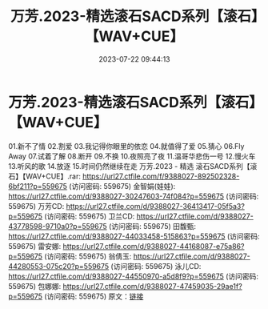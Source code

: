 ﻿---
title: 万芳.2023-精选滚石SACD系列【滚石】【WAV+CUE】
date: 2023-07-22 09:44:13
categories: WAV车载音乐、镜像
tags: 华语中文
---
# 万芳.2023-精选滚石SACD系列【滚石】【WAV+CUE】

01.新不了情
02.割爱
03.我记得你眼里的依恋
04.就值得了爱
05.猜心
06.Fly Away
07.试着了解
08.断开
09.不换
10.夜照亮了夜
11.温哥华悲伤一号
12.慢火车
13.听风的歌
14.放逐
15.时间仍然继续在走
万芳.2023 - 精选 滚石SACD系列【滚石】【WAV+CUE】.rar: https://url27.ctfile.com/f/9388027-892502328-6bf211?p=559675
(访问密码: 559675)
金智娟(娃娃): https://url27.ctfile.com/d/9388027-30247603-74f084?p=559675
(访问密码: 559675)
万芳CD: https://url27.ctfile.com/d/9388027-36413417-05f5a3?p=559675
(访问密码: 559675)
卫兰CD: https://url27.ctfile.com/d/9388027-43778598-9710a0?p=559675
(访问密码: 559675)
田馥甄: https://url27.ctfile.com/d/9388027-44033458-515863?p=559675
(访问密码: 559675)
雷安娜: https://url27.ctfile.com/d/9388027-44168087-e75a86?p=559675
(访问密码: 559675)
翁倩玉: https://url27.ctfile.com/d/9388027-44280553-075c20?p=559675
(访问密码: 559675)
泳儿CD: https://url27.ctfile.com/d/9388027-44550970-a5d8f9?p=559675
(访问密码: 559675)
包娜娜: https://url27.ctfile.com/d/9388027-47459035-29ae1f?p=559675
(访问密码: 559675)
原文：[链接](https://blog.sina.com.cn/s/blog_1647c7e76010312sm.html)